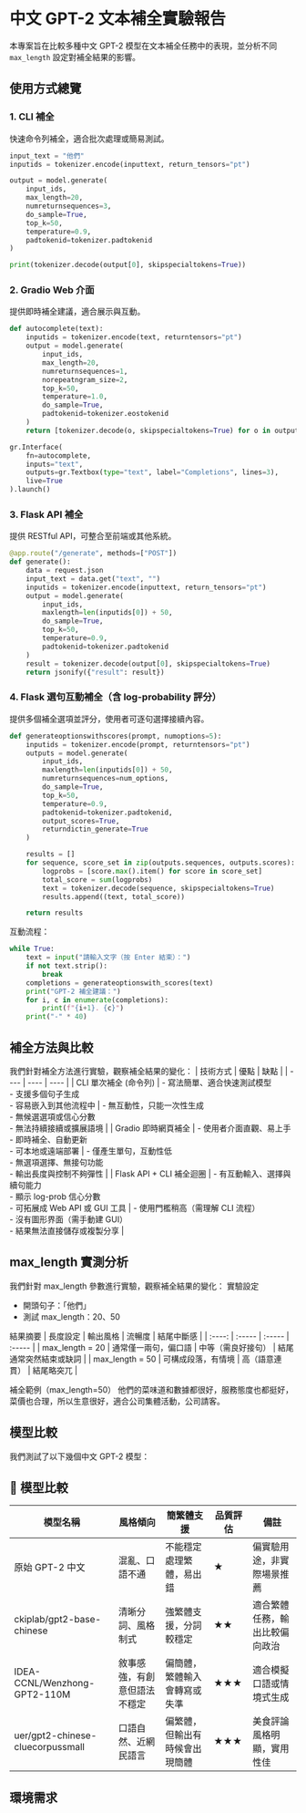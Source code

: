 # 中文 GPT-2 文本補全實驗報告

本專案旨在比較多種中文 GPT-2 模型在文本補全任務中的表現，並分析不同 `max_length` 設定對補全結果的影響。

## 使用方式總覽
### 1. CLI 補全
快速命令列補全，適合批次處理或簡易測試。
```python
input_text = "他們"
inputids = tokenizer.encode(inputtext, return_tensors="pt")

output = model.generate(
    input_ids,
    max_length=20,
    numreturnsequences=3,
    do_sample=True,
    top_k=50,
    temperature=0.9,
    padtokenid=tokenizer.padtokenid
)

print(tokenizer.decode(output[0], skipspecialtokens=True))
```

### 2. Gradio Web 介面
提供即時補全建議，適合展示與互動。
```python
def autocomplete(text):
    inputids = tokenizer.encode(text, returntensors="pt")
    output = model.generate(
        input_ids,
        max_length=20,
        numreturnsequences=1,
        norepeatngram_size=2,
        top_k=50,
        temperature=1.0,
        do_sample=True,
        padtokenid=tokenizer.eostokenid
    )
    return [tokenizer.decode(o, skipspecialtokens=True) for o in output]

gr.Interface(
    fn=autocomplete,
    inputs="text",
    outputs=gr.Textbox(type="text", label="Completions", lines=3),
    live=True
).launch()
```
### 3. Flask API 補全

提供 RESTful API，可整合至前端或其他系統。

```python
@app.route("/generate", methods=["POST"])
def generate():
    data = request.json
    input_text = data.get("text", "")
    inputids = tokenizer.encode(inputtext, return_tensors="pt")
    output = model.generate(
        input_ids,
        maxlength=len(inputids[0]) + 50,
        do_sample=True,
        top_k=50,
        temperature=0.9,
        padtokenid=tokenizer.padtokenid
    )
    result = tokenizer.decode(output[0], skipspecialtokens=True)
    return jsonify({"result": result})
```

### 4. Flask 選句互動補全（含 log-probability 評分）

提供多個補全選項並評分，使用者可逐句選擇接續內容。

```python
def generateoptionswithscores(prompt, numoptions=5):
    inputids = tokenizer.encode(prompt, returntensors="pt")
    outputs = model.generate(
        input_ids,
        maxlength=len(inputids[0]) + 50,
        numreturnsequences=num_options,
        do_sample=True,
        top_k=50,
        temperature=0.9,
        padtokenid=tokenizer.padtokenid,
        output_scores=True,
        returndictin_generate=True
    )

    results = []
    for sequence, score_set in zip(outputs.sequences, outputs.scores):
        logprobs = [score.max().item() for score in score_set]
        total_score = sum(logprobs)
        text = tokenizer.decode(sequence, skipspecialtokens=True)
        results.append((text, total_score))

    return results
```

互動流程：

```python
while True:
    text = input("請輸入文字（按 Enter 結束）：")
    if not text.strip():
        break
    completions = generateoptionswith_scores(text)
    print("GPT-2 補全建議：")
    for i, c in enumerate(completions):
        print(f"{i+1}. {c}")
    print("-" * 40)
```





## 補全方法與比較
我們針對補全方法進行實驗，觀察補全結果的變化：
| 技術方式 | 優點 | 缺點 |
| ---- | ---- | ---- |
| CLI 單次補全 (命令列) | - 寫法簡單、適合快速測試模型<br>- 支援多個句子生成<br>- 容易嵌入到其他流程中 | - 無互動性，只能一次性生成<br>- 無候選選項或信心分數<br>- 無法持續接續或擴展語境 |
| Gradio 即時網頁補全 | - 使用者介面直觀、易上手<br>- 即時補全、自動更新<br>- 可本地或遠端部署 | - 僅產生單句，互動性低<br>- 無選項選擇、無接句功能<br>- 輸出長度與控制不夠彈性 |
| Flask API + CLI 補全迴圈 | - 有互動輸入、選擇與續句能力<br>- 顯示 log-prob 信心分數<br>- 可拓展成 Web API 或 GUI 工具 | - 使用門檻稍高（需理解 CLI 流程）<br>- 沒有圖形界面（需手動建 GUI）<br>- 結果無法直接儲存或複製分享 |

## max_length 實測分析
我們針對 max_length 參數進行實驗，觀察補全結果的變化：
實驗設定
- 開頭句子：「他們」
- 測試 max_length：20、50
  
結果摘要
| 長度設定 | 輸出風格 | 流暢度 | 結尾中斷感 |
| :----: | :----- | :----- | :----- |
| max_length = 20 | 通常僅一兩句，偏口語 | 中等（需良好接句） | 結尾通常突然結束或缺詞 |
| max_length = 50 | 可構成段落，有情境 | 高（語意連貫） | 結尾略突兀 |

補全範例（max_length=50）
他們的菜味道和數據都很好，服務態度也都挺好，菜價也合理，所以生意很好，適合公司集體活動，公司請客。

## 模型比較
我們測試了以下幾個中文 GPT-2 模型：
## 🤖 模型比較

| 模型名稱 | 風格傾向 | 簡繁體支援 | 品質評估 | 備註 |
|---|---|---|---|---|
| 原始 GPT-2 中文 | 混亂、口語不通 | 不能穩定處理繁體，易出錯 | ★ | 偏實驗用途，非實際場景推薦 |
| ckiplab/gpt2-base-chinese | 清晰分詞、風格制式 | 強繁體支援，分詞較穩定 | ★★ | 適合繁體任務，輸出比較偏向政治 |
| IDEA-CCNL/Wenzhong-GPT2-110M | 敘事感強，有創意但語法不穩定 | 偏簡體，繁體輸入會轉寫或失準 | ★★★ | 適合模擬口語或情境式生成|
| uer/gpt2-chinese-cluecorpussmall | 口語自然、近網民語言 | 偏繁體，但輸出有時候會出現簡體 | ★★★ | 美食評論風格明顯，實用性佳 |

## 環境需求

